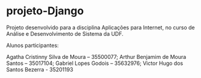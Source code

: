 # projeto-Django
Projeto desenvolvido para a disciplina Aplicações para Internet, no curso de Análise e Desenvolvimento de Sistema da UDF.

Alunos participantes:

Agatha Cristinny Silva de Moura – 35500077; Arthur Benjamim de Moura Santos – 35017104; Gabriel Lopes Godois – 35632976; Victor Hugo dos Santos Bezerra - 35201193


